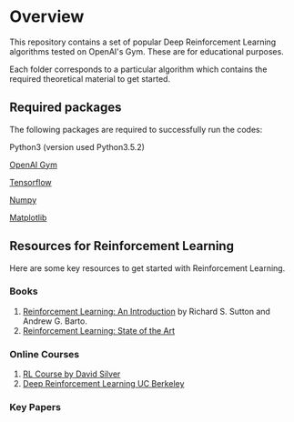 # Overview
This repository contains a set of popular Deep Reinforcement Learning algorithms tested on OpenAI's Gym. These are for educational purposes. 

Each folder corresponds to a particular algorithm which contains the required theoretical material to get started.

## Required packages
The following packages are required to successfully run the codes:

Python3 (version used Python3.5.2)

[OpenAI Gym](https://github.com/openai/gym)

[Tensorflow](https://www.tensorflow.org/install/)

[Numpy](https://scipy.org/install.html)

[Matplotlib](https://matplotlib.org/users/installing.html)

## Resources for Reinforcement Learning
Here are some key resources to get started with Reinforcement Learning.
### Books
1. [Reinforcement Learning: An Introduction](http://incompleteideas.net/book/bookdraft2017nov5.pdf) by Richard S. Sutton and Andrew G. Barto.
2. [Reinforcement Learning: State of the Art](https://www.springer.com/it/book/9783642276446)

### Online Courses
1. [RL Course by David Silver](https://www.youtube.com/watch?v=2pWv7GOvuf0)
2. [Deep Reinforcement Learning UC Berkeley](http://rail.eecs.berkeley.edu/deeprlcourse/)

### Key Papers
